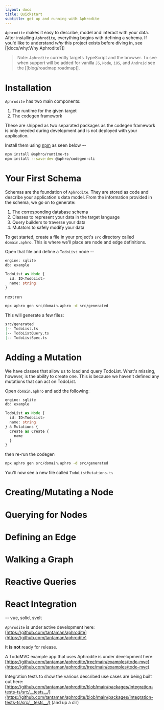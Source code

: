 ```yaml
---
layout: docs
title: Quickstart
subtitle: get up and running with Aphrodite
---
```


`Aphrodite` makes it easy to describe, model and interact with your data. After installing `Aphrodite`, everything begins with defining a schema. If you'd like to understand *why* this project exists before diving in, see [[docs/why:Why Aphrodite?]]

> Note: `Aphrodite` currently targets TypeScript and the browser. To see when support will be added for vanilla `JS`, `Node`, `iOS`, and `Android` see the [[blog/roadmap:roadmap]].

# Installation

`Aphrodite` has two main components:
1. The runtime for the given target
2. The codegen framework

These are shipped as two separated packages as the codegen framework is only needed during development and is not deployed with your application.

Install them using [npm](https://www.npmjs.com/) as seen below --

```bash
npm install @aphro/runtime-ts
npm install --save-dev @aphro/codegen-cli
```

# Your First Schema

Schemas are the foundation of `Aphrodite`. They are stored as code and describe your application's data model. From the information provided in the  schema, we go on to generate:

1. The corresponding database schema
2. Classes to represent your data in the target language
3. Query builders to traverse your data
4. Mutators to safely modify your data

To get started, create a file in your project's `src` directory called `domain.aphro`. This is where we'll place are node and edge definitions.

Open that file and define a `TodoList` node --

```typescript
engine: sqlite
db: example

TodoList as Node {
  id: ID<TodoList>
  name: string
}
```

next run

```bash
npx aphro gen src/domain.aphro -d src/generated
```

This will generate a few files:

```bash
src/generated
|-- TodoList.ts
|-- TodoListQuery.ts
|-- TodoListSpec.ts
```

# Adding a Mutation

We have classes that allow us to load and query TodoList. What's missing, however, is the ability to create one. This is because we haven't defined any mutations that can act on TodoList.

Open `domain.aphro` and add the following:

```typescript
engine: sqlite
db: example

TodoList as Node {
  id: ID<TodoList>
  name: string
} & Mutations {
  create as Create {
    name
  }
}
```

then re-run the codegen

```bash
npx aphro gen src/domain.aphro -d src/generated
```

You'll now see a new file called `TodoListMutations.ts`

# Creating/Mutating a Node

# Querying for Nodes

# Defining an Edge

# Walking a Graph

# Reactive Queries

# React Integration

-- vue, solid, svelt

`Aphrodite` is under active development here: [https://github.com/tantaman/aphrodite](https://github.com/tantaman/aphrodite)

It **is not** ready for release.

A TodoMVC example app that uses Aphrodite is under development here: [https://github.com/tantaman/aphrodite/tree/main/examples/todo-mvc](https://github.com/tantaman/aphrodite/tree/main/examples/todo-mvc)


Integration tests to show the various described use cases are being built out here: [https://github.com/tantaman/aphrodite/blob/main/packages/integration-tests-ts/src/__tests__/](https://github.com/tantaman/aphrodite/blob/main/packages/integration-tests-ts/src/__tests__/) (and up a dir)

